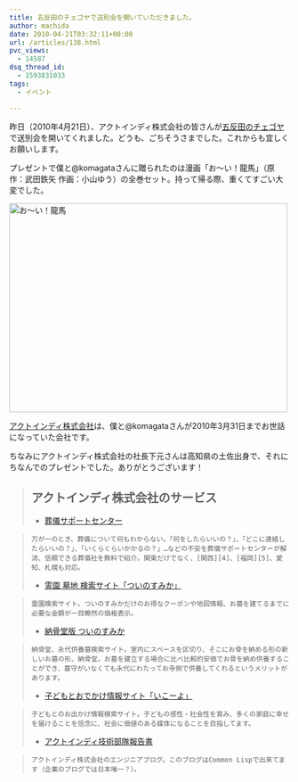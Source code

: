 ```yaml
---
title: 五反田のチェゴヤで送別会を開いていただきました。
author: machida
date: 2010-04-21T03:32:11+00:00
url: /articles/138.html
pvc_views:
  - 14587
dsq_thread_id:
  - 1593831033
tags:
  - イベント

---
```

昨日（2010年4月21日）、アクトインディ株式会社の皆さんが[五反田のチェゴヤ][1]で送別会を開いてくれました。どうも、ごちそうさまでした。これからも宜しくお願いします。

プレゼントで僕と@komagataさんに贈られたのは漫画「お～い！龍馬」（原作：武田鉄矢 作画：小山ゆう）の全巻セット。持って帰る際、重くてすごい大変でした。


  <a href="http://www.flickr.com/photos/fjord_llc/4537856843/" title="お～い！龍馬 by 町田 哲平（teppei machida）, on Flickr"><img src="http://farm5.static.flickr.com/4065/4537856843_0c04c20fd7.jpg" width="500" height="375" alt="お～い！龍馬" /></a>


[アクトインディ株式会社][2]は、僕と@komagataさんが2010年3月31日までお世話になっていた会社です。

ちなみにアクトインディ株式会社の社長下元さんは高知県の土佐出身で、それにちなんでのプレゼントでした。ありがとうございます！

> ## アクトインディ株式会社のサービス
>
>   * [葬儀サポートセンター][3]

>     万が一のとき、葬儀について何もわからない。「何をしたらいいの？」、「どこに連絡したらいいの？」、「いくらくらいかかるの？」…などの不安を葬儀サポートセンターが解消、信頼できる葬儀社を無料で紹介。関東だけでなく、[関西][4]、[福岡][5]、愛知、札幌も対応。
>   * [霊園 墓地 検索サイト「ついのすみか」][6]

>     霊園検索サイト。ついのすみかだけのお得なクーポンや地図情報、お墓を建てるまでに必要な金額が一目瞭然の価格表示。
>   * [納骨堂版 ついのすみか][7]

>     納骨堂、永代供養墓検索サイト。室内にスペースを区切り、そこにお骨を納める形の新しいお墓の形、納骨堂。お墓を建立する場合に比べ比較的安価でお骨を納め供養することができ、墓守がいなくても永代にわたってお寺側で供養してくれるというメリットがあります。
>   * [子どもとおでかけ情報サイト「いこーよ」][8]

>     子どもとのお出かけ情報検索サイト。子どもの感性・社会性を育み、多くの家庭に幸せを届けることを信念に、社会に価値のある媒体になることを目指してます。
>   * [アクトインディ技術部隊報告書][9]

>     アクトインディ株式会社のエンジニアブログ。このブログはCommon Lispで出来てます（企業のブログでは日本唯一？）。

 [1]: http://www.chegoya.com/shop/nishigotanda.html
 [2]: http://www.actindi.com/
 [3]: http://www.sougi-support.net/
 [4]: http://www.sougi-west.net/
 [5]: http://www.sougi-kyushu.net/
 [6]: http://www.tsuino-sumika.com/
 [7]: http://noukotsu.net/
 [8]: http://iko-yo.net/
 [9]: http://tech.actindi.net/
